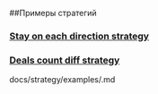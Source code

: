 ##Примеры стратегий

### [Stay on each direction strategy](./stay_on_each_dir_strategy.md)
### [Deals count diff strategy](./deals_count_diff_strategy.md)

docs/strategy/examples/.md